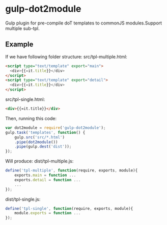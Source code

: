 # gulp-dot2module
Gulp plugin for pre-compile doT templates to commonJS modules.Support multiple sub-tpl.
## Example
If we have following folder structure:
src/tpl-multiple.html:
```html
<script type="text/template" export="main">
  <div>{{=it.title}}</div>
</script>
<script type="text/template" export="detail">
  <div>{{=it.title}}</div>
</script>
```
src/tpl-single.html:
```html
<div>{{=it.title}}</div>
```
Then, running this code:
```js
var dot2module = require('gulp-dot2module');
gulp.task('templates', function() {
    gulp.src('src/*.html')
    .pipe(dot2module())
    .pipe(gulp.dest('dist'));
});
```
Will produce:
dist/tpl-multiple.js:
```js
define('tpl-multiple', function(require, exports, module){
    exports.main = function ...
    exports.detail = function ...
    ...
});
```
dist/tpl-single.js:
```js
define('tpl-single', function(require, exports, module){
    module.exports = function ...
});
```

